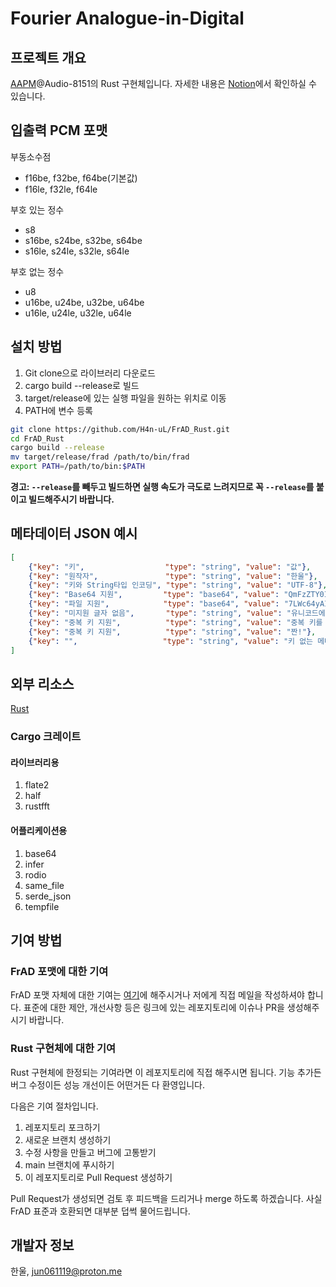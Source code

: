 # Fourier Analogue-in-Digital

## 프로젝트 개요

[AAPM](https://mikhael-openworkspace.notion.site/Project-Archivist-e512fa7a21474ef6bdbd615a424293cf)@Audio-8151의 Rust 구현체입니다. 자세한 내용은 [Notion](https://mikhael-openworkspace.notion.site/Fourier-Analogue-in-Digital-d170c1760cbf4bb4aaea9b1f09b7fead?pvs=4)에서 확인하실 수 있습니다.

## 입출력 PCM 포맷

부동소수점

- f16be, f32be, f64be(기본값)
- f16le, f32le, f64le

부호 있는 정수

- s8
- s16be, s24be, s32be, s64be
- s16le, s24le, s32le, s64le

부호 없는 정수

- u8
- u16be, u24be, u32be, u64be
- u16le, u24le, u32le, u64le

## 설치 방법

1. Git clone으로 라이브러리 다운로드
2. cargo build --release로 빌드
3. target/release에 있는 실행 파일을 원하는 위치로 이동
4. PATH에 변수 등록

```bash
git clone https://github.com/H4n-uL/FrAD_Rust.git
cd FrAD_Rust
cargo build --release
mv target/release/frad /path/to/bin/frad
export PATH=/path/to/bin:$PATH
```

**경고: `--release`를 빼두고 빌드하면 실행 속도가 극도로 느려지므로 꼭 `--release`를 붙이고 빌드해주시기 바랍니다.**

## 메타데이터 JSON 예시

```json
[
    {"key": "키",                  "type": "string", "value": "값"},
    {"key": "원작자",               "type": "string", "value": "한울"},
    {"key": "키와 String타입 인코딩", "type": "string", "value": "UTF-8"},
    {"key": "Base64 지원",         "type": "base64", "value": "QmFzZTY0IOyYiOyLnA=="},
    {"key": "파일 지원",            "type": "base64", "value": "7LWc64yAIDI1NlRpQuq5jOyngCDsp4Dsm5A="},
    {"key": "미지원 글자 없음",       "type": "string", "value": "유니코드에 있는 어떤 글자라도 호환됩니다!"},
    {"key": "중복 키 지원",          "type": "string", "value": "중복 키를 넣으면?"},
    {"key": "중복 키 지원",          "type": "string", "value": "짠!"},
    {"key": "",                   "type": "string", "value": "키 없는 메타데이터도 지원"}
]
```

## 외부 리소스

[Rust](https://github.com/rust-lang/rust)

### Cargo 크레이트

#### 라이브러리용

1. flate2
2. half
3. rustfft

#### 어플리케이션용

1. base64
2. infer
3. rodio
4. same_file
5. serde_json
6. tempfile

## 기여 방법

### FrAD 포맷에 대한 기여

FrAD 포맷 자체에 대한 기여는 [여기](https://github.com/H4n-uL/Fourier_Analogue-in-Digital)에 해주시거나 저에게 직접 메일을 작성하셔야 합니다. 표준에 대한 제안, 개선사항 등은 링크에 있는 레포지토리에 이슈나 PR을 생성해주시기 바랍니다.

### Rust 구현체에 대한 기여

Rust 구현체에 한정되는 기여라면 이 레포지토리에 직접 해주시면 됩니다. 기능 추가든 버그 수정이든 성능 개선이든 어떤거든 다 환영입니다.

다음은 기여 절차입니다.

1. 레포지토리 포크하기
2. 새로운 브랜치 생성하기
3. 수정 사항을 만들고 버그에 고통받기
4. main 브랜치에 푸시하기
5. 이 레포지토리로 Pull Request 생성하기

Pull Request가 생성되면 검토 후 피드백을 드리거나 merge 하도록 하겠습니다. 사실 FrAD 표준과 호환되면 대부분 덥썩 물어드립니다.

## 개발자 정보

한울, <jun061119@proton.me>
